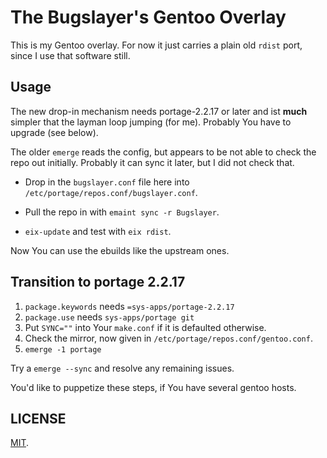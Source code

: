 # The Bugslayer's Gentoo Overlay

This is my Gentoo overlay. For now it just carries a plain old `rdist` port, since I use that software still.

## Usage

The new drop-in mechanism needs portage-2.2.17 or later and ist **much**
simpler that the layman loop jumping (for me). Probably You have to upgrade
(see below).

The older `emerge` reads the config, but appears to be not able to check the
repo out initially. Probably it can sync it later, but I did not check that.

* Drop in the `bugslayer.conf` file here into `/etc/portage/repos.conf/bugslayer.conf`.

* Pull the repo in with `emaint sync -r Bugslayer`.

* `eix-update` and test with `eix rdist`.

Now You can use the ebuilds like the upstream ones.

## Transition to portage 2.2.17

1. `package.keywords` needs `=sys-apps/portage-2.2.17`
1. `package.use` needs `sys-apps/portage git`
1. Put `SYNC=""` into Your `make.conf` if it is defaulted otherwise.
1. Check the mirror, now given in `/etc/portage/repos.conf/gentoo.conf`.
1. `emerge -1 portage`

Try a `emerge --sync` and resolve any remaining issues.

You'd like to puppetize these steps, if You have several gentoo hosts.

## LICENSE

[MIT](LICENSE).

